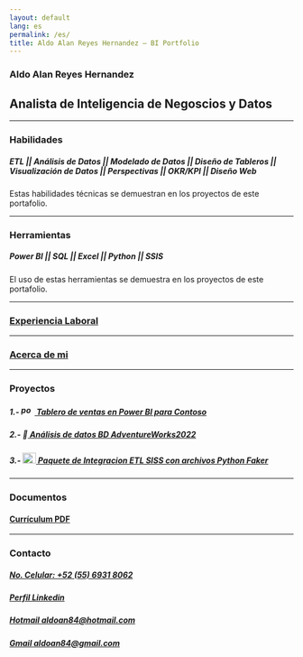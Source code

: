 ```yaml
---
layout: default
lang: es
permalink: /es/
title: Aldo Alan Reyes Hernandez – BI Portfolio
---
```

### Aldo Alan Reyes Hernandez

## Analista de Inteligencia de Negoscios y Datos

---------------------------------------------------------------------------------------------
### Habilidades

<div class="tooltip-container"><h5 class="tooltip-trigger"> ETL || Análisis de Datos || Modelado de Datos || Diseño de Tableros || Visualización de Datos || Perspectivas || OKR/KPI || Diseño Web </h5><span class="tooltip-text">Estas habilidades técnicas se demuestran en los proyectos de este portafolio.</span></div>

----------------------------------------------------------------------------------------------  
### Herramientas

<div class="tooltip-container"><h5 class="tooltip-trigger"> Power BI || SQL || Excel || Python || SSIS </h5><span class="tooltip-text">El uso de estas herramientas se demuestra en los proyectos de este portafolio.</span></div>

-----------------------------------------------------------------------------------------------
### [Experiencia Laboral](https://aldoreyes84.github.io/working_experience/)

------------------------------------------------------------------------------------------------
### [Acerca de mi](https://aldoreyes84.github.io/About-me/)

--------------------------------------------------------------------------------------------------
### Proyectos

##### 1.- <img src="{{ 'assets/icons/powerbi.png' | relative_url }}" alt="power bi icon" width="24" height="17">[ Tablero de ventas en Power BI para Contoso ](https://aldoreyes84.github.io/Contoso-Sales-Power-BI-Dashboard/)

##### 2.- 🧠[ Análisis de datos BD AdventureWorks2022 ](https://aldoreyes84.github.io/Data_Analisys_For_AdventureWorksDW2022/)

##### 3.- <img src="{{ 'assets/icons/microsoft-sql-server-logo.png' | relative_url }}" alt="ssis icon" width="24" height="19">[ Paquete de Integracion ETL SISS con archivos Python Faker ](https://aldoreyes84.github.io/ETL/)

---------------------------------------------------------------------------------------------------
### Documentos

#### [Currículum PDF](./assets/files/Aldo%20Reyes%20CV.pdf)

---------------------------------------------------------------------------------------------------- 
### Contacto
 
##### [No. Celular: +52 (55) 6931 8062](tel:+525569318062)
  
##### [Perfil Linkedin](https://www.linkedin.com/in/aldoreyesbianalyst?lipi=urn%3Ali%3Apage%3Ad_flagship3_profile_view_base_contact_details%3Bv420leqVSUOChjUj%2BtCWbw%3D%3D)
 
##### [Hotmail aldoan84@hotmail.com](aldoan84@hotmail.com)
 
##### [Gmail aldoan84@gmail.com](aldoan84@gmail.com)
